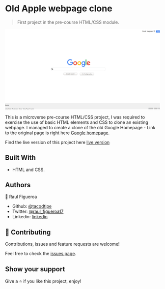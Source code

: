# Old Apple webpage clone

> First project in the pre-course HTML/CSS module.

![screenshot](pictures/app_screenshot.jpg)

This is a microverse pre-course HTML/CSS project, I was required to exercise the use of basic HTML elements and CSS to clone an existing webpage.
I managed to create a clone of the old Google Homepage - Link to the original page is right here [Google homepage](https://www.google.com/webhp?hl=en&ictx=2&sa=X&ved=0ahUKEwja-omK2anoAhUBLK0KHcA0ANEQPQgH).

Find the live version of this project here [live version](https://raw.githack.com/tacodtripe/google-homepage/master/index.html)

## Built With

- HTML and CSS.

## Authors

👤 Raul Figueroa

- Github: [@tacodtipe](https://github.com/tacodtripe)
- Twitter: [@raul_figueroa17](https://twitter.com/raul_figueroa17)
- Linkedin: [linkedin](https://www.linkedin.com/in/luis-raul-figueroa-soto-63411118a/)

## 🤝 Contributing

Contributions, issues and feature requests are welcome!

Feel free to check the [issues page](issues/).

## Show your support

Give a ⭐️ if you like this project, enjoy!
